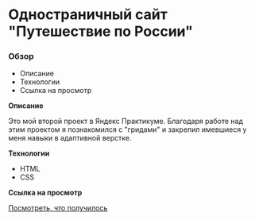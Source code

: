 # Одностраничный сайт "Путешествие по России"

### Обзор
* Описание
* Технологии
* Ссылка на просмотр

**Описание**

Это мой второй проект в Яндекс Практикуме. Благодаря работе над этим проектом я познакомился с "гридами" и закрепил имевшиеся у меня навыки в адаптивной верстке.

**Технологии**

- HTML
- CSS

**Ссылка на просмотр**

[Посмотреть, что получилось](https://url.com/)
